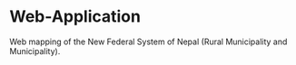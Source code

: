 # Web-Application
Web mapping of the New Federal System of Nepal (Rural Municipality and Municipality).
